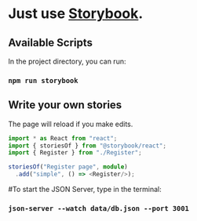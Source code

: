 # Just use [Storybook](https://github.com/storybookjs/storybook).

## Available Scripts

In the project directory, you can run:

### `npm run storybook`

## Write your own stories
The page will reload if you make edits.<br>

```ts
import * as React from "react";
import { storiesOf } from "@storybook/react";
import { Register } from "./Register";

storiesOf("Register page", module)
  .add("simple", () => <Register/>);
 ```

#To start the JSON Server, type in the terminal:

### `json-server --watch data/db.json --port 3001`
